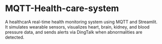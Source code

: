 # MQTT-Health-care-system
A healthcarA real-time health monitoring system using MQTT and Streamlit. It simulates wearable sensors, visualizes heart, brain, kidney, and blood pressure data, and sends alerts via DingTalk when abnormalities are detected.
